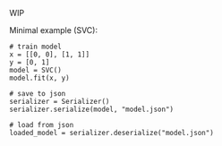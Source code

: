 WIP


Minimal example (SVC):

````commandline
# train model
x = [[0, 0], [1, 1]]
y = [0, 1]
model = SVC()
model.fit(x, y)

# save to json
serializer = Serializer()
serializer.serialize(model, "model.json")

# load from json
loaded_model = serializer.deserialize("model.json")

````
